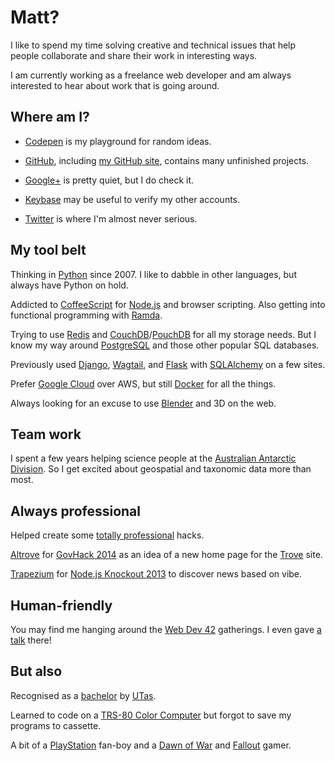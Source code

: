 # Matt?

I like to spend my time solving creative and technical issues that help people collaborate and share their work in interesting ways.

I am currently working as a freelance web developer and am always interested to hear about work that is going around.


## Where am I?

- [Codepen](http://codepen.io/MattMS/) is my playground for random ideas.

- [GitHub](https://github.com/MattMS), including [my GitHub site](http://mattms.github.com/), contains many unfinished projects.

- [Google+](https://plus.google.com/u/0/101785614042184001303) is pretty quiet, but I do check it.

- [Keybase](https://keybase.io/mattms) may be useful to verify my other accounts.

- [Twitter](https://twitter.com/MattMS) is where I'm almost never serious.


## My tool belt

Thinking in [Python](https://www.python.org/) since 2007.
I like to dabble in other languages, but always have Python on hold.

Addicted to [CoffeeScript](http://coffeescript.org/) for [Node.js](https://nodejs.org/) and browser scripting.
Also getting into functional programming with [Ramda](http://ramdajs.com/).

Trying to use [Redis](http://redis.io/) and [CouchDB](https://couchdb.apache.org/)/[PouchDB](http://pouchdb.com/) for all my storage needs.
But I know my way around [PostgreSQL](http://www.postgresql.org/) and those other popular SQL databases.

Previously used [Django](https://www.djangoproject.com/), [Wagtail](https://wagtail.io/), and [Flask](http://flask.pocoo.org/) with [SQLAlchemy](http://www.sqlalchemy.org/) on a few sites.

Prefer [Google Cloud](https://cloud.google.com/) over AWS, but still [Docker](https://www.docker.com/) for all the things.

Always looking for an excuse to use [Blender](https://www.blender.org/) and 3D on the web.


## Team work

I spent a few years helping science people at the [Australian Antarctic Division](./Australian_Antarctic_Division/).
So I get excited about geospatial and taxonomic data more than most.


## Always professional

Helped create some [totally professional](https://github.com/totesprofesh/) hacks.

[Altrove](http://altrove.totesprofe.sh/) for [GovHack 2014](http://www.govhack.org/) as an idea of a new home page for the [Trove](http://trove.nla.gov.au/) site.

[Trapezium](http://trapezium.io/) for [Node.js Knockout 2013](http://nodeknockout.com/) to discover news based on vibe.


## Human-friendly

You may find me hanging around the [Web Dev 42](http://web.dev42.co/) gatherings.
I even gave [a talk](https://mattms.github.io/WD42_CoffeeScript_talk/) there!


## But also

Recognised as a [bachelor](https://en.wikipedia.org/wiki/Bachelor_of_Computing) by [UTas](http://www.utas.edu.au/).

Learned to code on a [TRS-80 Color Computer](https://en.wikipedia.org/wiki/TRS-80_Color_Computer) but forgot to save my programs to cassette.

A bit of a [PlayStation](http://au.playstation.com/) fan-boy and a [Dawn of War](http://www.dawnofwar.com/) and [Fallout](https://www.fallout4.com/) gamer.
